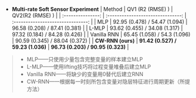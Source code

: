 + **Multi-rate Soft Sensor Experiment**
|      Method       |         QV1 (R2 (RMSE) )          |          QV2(R2 (RMSE) )          |
| :---------------: | :-------------------------------: | :-------------------------------: |
|        MLP        |   92.95 (0.478) / 54.47 (1.094)   |   96.58 (0.208) / 87.41 (0.381)   |
|       L-MLP       |   93.62 (0.455) / 34.08 (1.317)   |   97.32 (0.184) / 84.28 (0.426)   |
|    Vanilla RNN    |   65.45 (1.058) / 54.3 (1.096)    |   90.59 (0.345) / 88.04 (0.372)   |
| **CW-RNN (ours)** | **91.42 (0.527) / 59.23 (1.036)** | **96.73 (0.203) / 90.95 (0.323)** |

> + MLP——只使用少量包含完整变量的样本建立MLP
> + L-MLP——使用lifting技巧将过程变量堆叠后建立MLP
> + Vanilla RNN——将缺少的变量用0替代后建立RNN
> + CW-RNN——根据每一时刻所包含变量对隐层特征进行周期更新（所提方法）

